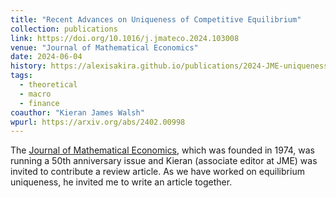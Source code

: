 ```yaml
---
title: "Recent Advances on Uniqueness of Competitive Equilibrium"
collection: publications
link: https://doi.org/10.1016/j.jmateco.2024.103008
venue: "Journal of Mathematical Economics"
date: 2024-06-04
history: https://alexisakira.github.io/publications/2024-JME-uniqueness
tags:
  - theoretical
  - macro
  - finance
coauthor: "Kieran James Walsh"
wpurl: https://arxiv.org/abs/2402.00998
---
```


The [Journal of Mathematical Economics](https://en.wikipedia.org/wiki/Journal_of_Mathematical_Economics), which was founded in 1974, was running a 50th anniversary issue and Kieran (associate editor at JME) was invited to contribute a review article. As we have worked on equilibrium uniqueness, he invited me to write an article together.